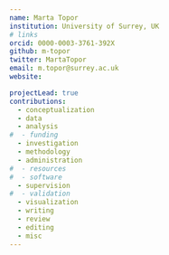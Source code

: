 ```yaml
---
name: Marta Topor
institution: University of Surrey, UK
# links
orcid: 0000-0003-3761-392X
github: m-topor
twitter: MartaTopor
email: m.topor@surrey.ac.uk
website:

projectLead: true
contributions:
  - ​conceptualization
  - data
  - analysis
#  - funding​
  - ​investigation
  - ​methodology
  - administration​
#  - ​resources
#  - ​software
  - ​supervision
#  - ​validation
  - ​visualization
  - writing
  - review
  - editing
  - misc
---
```

